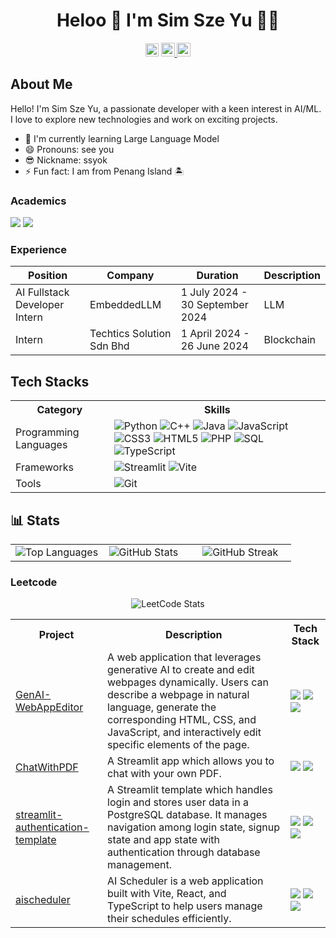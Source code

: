 <h1 align='center'>
  Heloo 👋 I'm Sim Sze Yu 👨‍💻
</h1>

<div align='center'>
  <img src="https://komarev.com/ghpvc/?username=szeyu&color=dc143c&style=for-the-badge" alt="Profile Views" style="height:21px;">
  <a href="https://bento.me/szeyusim">
    <img src="https://img.shields.io/badge/Portfolio-543DE0?style=for-the-badge&logo=About.me&logoColor=white" alt="Portfolio" style="height:22px;">
  </a>
  <a href="https://www.linkedin.com/in/szeyusim/">
    <img src="https://img.shields.io/badge/LinkedIn-0A66C2?style=for-the-badge&logo=linkedin&logoColor=white" alt="LinkedIn" style="height:22px;">
  </a>
</div>

## About Me
Hello! I'm Sim Sze Yu, a passionate developer with a keen interest in AI/ML. I love to explore new technologies and work on exciting projects.

- 🌱 I'm currently learning Large Language Model
- 😄 Pronouns: see you
- 😎 Nickname: ssyok
- ⚡ Fun fact: I am from Penang Island 🏝️


### Academics
<span><img src="https://img.shields.io/badge/BTECH-[Universiti Malaya]-1877F2?style=for-the-badge"></span>
<span><img src="https://img.shields.io/badge/GPA-[3.96]-EFEEE9?style=for-the-badge"></span>

### Experience

| Position | Company | Duration | Description |
|----------|---------|----------|-------------|
| AI Fullstack Developer Intern | EmbeddedLLM | 1 July 2024 - 30 September 2024 | LLM |
| Intern | Techtics Solution Sdn Bhd | 1 April 2024 - 26 June 2024 | Blockchain |


## Tech Stacks
<table>
  <tr>
    <th>Category</th>
    <th>Skills</th>
  </tr>
  <tr>
    <td>Programming Languages</td>
    <td>
      <img src="https://img.shields.io/badge/-Python-3776AB?style=flat&logo=python&logoColor=white" alt="Python">
      <img src="https://img.shields.io/badge/-C++-00599C?style=flat&logo=c%2B%2B&logoColor=white" alt="C++">
      <img src="https://img.shields.io/badge/-Java-007396?style=flat&logo=java&logoColor=white" alt="Java">
      <img src="https://img.shields.io/badge/-JavaScript-F7DF1E?style=flat&logo=javascript&logoColor=black" alt="JavaScript">
      <img src="https://img.shields.io/badge/-CSS3-1572B6?style=flat&logo=css3" alt="CSS3">
      <img src="https://img.shields.io/badge/-HTML5-E34F26?style=flat&logo=html5&logoColor=white" alt="HTML5">
      <img src="https://img.shields.io/badge/-PHP-777BB4?style=flat&logo=php&logoColor=white" alt="PHP">
      <img src="https://img.shields.io/badge/-SQL-4479A1?style=flat&logo=postgresql&logoColor=white" alt="SQL">
      <img src="https://img.shields.io/badge/-TypeScript-3178C6?style=flat&logo=typescript&logoColor=white" alt="TypeScript">
    </td>
  </tr>
  <tr>
    <td>Frameworks</td>
    <td>
      <img src="https://img.shields.io/badge/-Streamlit-FF4B4B?style=flat&logo=streamlit&logoColor=white" alt="Streamlit">
      <img src="https://img.shields.io/badge/-Vite-646CFF?style=flat&logo=vite&logoColor=white" alt="Vite">
    </td>
  </tr>
  <tr>
    <td>Tools</td>
    <td>
      <img src="https://img.shields.io/badge/-Git-F05032?style=flat&logo=git&logoColor=white" alt="Git">
    </td>
  </tr>
</table>

## 📊 Stats

<table>
  <tr>
    <td width="33%">
      <img src="https://github-readme-stats.vercel.app/api/top-langs/?username=szeyu&theme=tokyonight&hide_border=false&include_all_commits=true&count_private=false&layout=compact" alt="Top Languages" />
    </td>
    <td width="33%">
      <img src="https://github-readme-stats.vercel.app/api?username=szeyu&theme=tokyonight&hide_border=false&include_all_commits=true&count_private=false" alt="GitHub Stats" />
    </td>
    <td width="33%">
      <img src="https://github-readme-streak-stats.herokuapp.com/?user=szeyu&theme=tokyonight&hide_border=false" alt="GitHub Streak" />
    </td>
  </tr>
</table>

### Leetcode
  <div align="center">

  ![LeetCode Stats](https://leetcode.card.workers.dev/szeyusim?theme=auto&font=baloo&extension=null)

  </div>

<table>
  <tr>
    <th>Project</th>
    <th>Description</th>
    <th>Tech Stack</th>
  </tr>
  <tr>
    <td>
<!--       <img src="https://github.com/szeyu/GenAI-WebAppEditor/raw/main/logo.png" width="100" height="100"><br> -->
      <a href="https://github.com/szeyu/GenAI-WebAppEditor">GenAI-WebAppEditor</a>
    </td>
    <td>A web application that leverages generative AI to create and edit webpages dynamically. Users can describe a webpage in natural language, generate the corresponding HTML, CSS, and JavaScript, and interactively edit specific elements of the page.</td>
    <td>
      <img src="https://img.shields.io/badge/-HTML5-E34F26?style=flat&logo=html5&logoColor=white">
      <img src="https://img.shields.io/badge/-CSS3-1572B6?style=flat&logo=css3">
      <img src="https://img.shields.io/badge/-JavaScript-F7DF1E?style=flat&logo=javascript&logoColor=black">
    </td>
  </tr>
  <tr>
    <td>
<!--       <img src="https://github.com/szeyu/ChatWithPDF/raw/main/logo.png" width="100" height="100"><br> -->
      <a href="https://github.com/szeyu/ChatWithPDF">ChatWithPDF</a>
    </td>
    <td>A Streamlit app which allows you to chat with your own PDF.</td>
    <td>
      <img src="https://img.shields.io/badge/-Python-3776AB?style=flat&logo=python&logoColor=white">
      <img src="https://img.shields.io/badge/-Streamlit-FF4B4B?style=flat&logo=streamlit&logoColor=white">
    </td>
  </tr>
  <tr>
    <td>
<!--       <img src="https://github.com/szeyu/streamlit-authentication-template/raw/main/logo.png" width="100" height="100"><br> -->
      <a href="https://github.com/szeyu/streamlit-authentication-template">streamlit-authentication-template</a>
    </td>
    <td>A Streamlit template which handles login and stores user data in a PostgreSQL database. It manages navigation among login state, signup state and app state with authentication through database management.</td>
    <td>
      <img src="https://img.shields.io/badge/-Python-3776AB?style=flat&logo=python&logoColor=white">
      <img src="https://img.shields.io/badge/-Streamlit-FF4B4B?style=flat&logo=streamlit&logoColor=white">
      <img src="https://img.shields.io/badge/-PostgreSQL-336791?style=flat&logo=postgresql&logoColor=white">
    </td>
  </tr>
  <tr>
    <td>
<!--       <img src="https://github.com/szeyu/aischeduler/raw/main/logo.png" width="100" height="100"><br> -->
      <a href="https://github.com/szeyu/aischeduler">aischeduler</a>
    </td>
    <td>AI Scheduler is a web application built with Vite, React, and TypeScript to help users manage their schedules efficiently.</td>
    <td>
      <img src="https://img.shields.io/badge/-React-61DAFB?style=flat&logo=react&logoColor=black">
      <img src="https://img.shields.io/badge/-TypeScript-3178C6?style=flat&logo=typescript&logoColor=white">
      <img src="https://img.shields.io/badge/-Vite-646CFF?style=flat&logo=vite&logoColor=white">
    </td>
  </tr>
</table>

